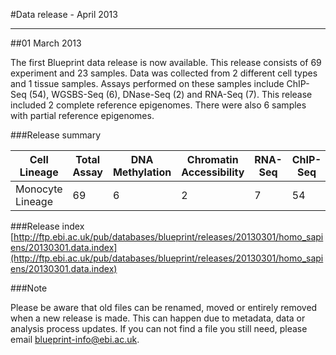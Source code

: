#Data release -  April 2013
***

##01 March 2013

The first Blueprint data release is now available. This release consists of 69 experiment and 23 samples. Data was collected from 2 different cell types and 1 tissue samples. Assays performed on these samples include ChIP-Seq (54), WGSBS-Seq (6), DNase-Seq (2) and RNA-Seq (7). This release included 2 complete reference epigenomes. There were also 6 samples with partial reference epigenomes.

###Release summary

<div class="table-responsive">
<table summary="BLUEPRINT release 20130301" class="table table-striped">
<thead>
<tr>
<th>Cell Lineage</th>
<th>Total Assay</th>
<th>DNA Methylation</th>
<th>Chromatin Accessibility</th>
<th>RNA-Seq</th>
<th>ChIP-Seq</th>
</thead>
<tbody>
<tr>
<td>Monocyte Lineage</td>
<td>69</td>
<td>6</td>
<td>2</td>
<td>7</td>
<td>54</td>
<tr>
</tbody>
</table> 
</div>

###Release index 
[http://ftp.ebi.ac.uk/pub/databases/blueprint/releases/20130301/homo_sapiens/20130301.data.index](http://ftp.ebi.ac.uk/pub/databases/blueprint/releases/20130301/homo_sapiens/20130301.data.index)


###Note

Please be aware that old files can be renamed, moved or entirely removed when a new release is made. This can happen due to metadata, data or analysis process updates. If you can not find a file you still need, please email <a href='mailto:blueprint-info@ebi.ac.uk'>blueprint-info@ebi.ac.uk</a>.
